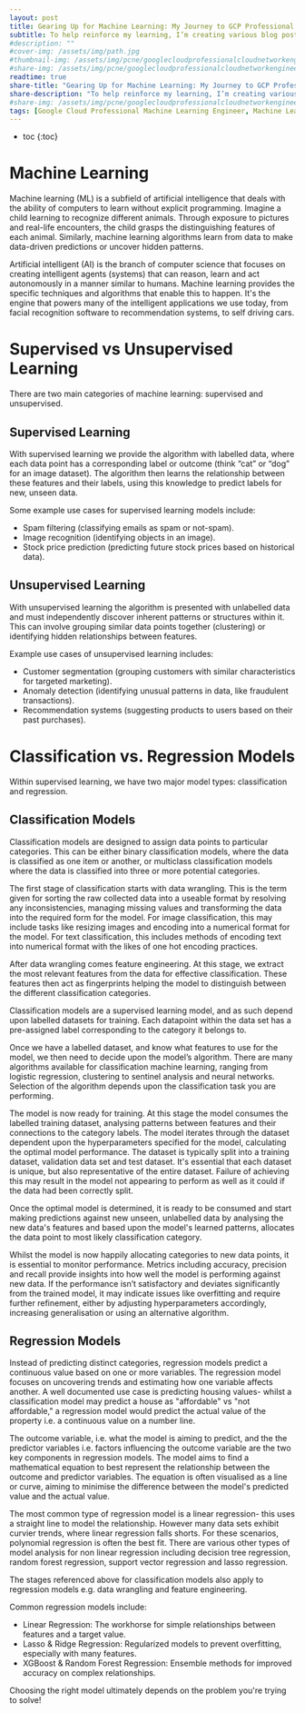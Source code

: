 ```yaml
---
layout: post
title: Gearing Up for Machine Learning: My Journey to GCP Professional ML Engineer
subtitle: To help reinforce my learning, I’m creating various blog posts on the topics I’m studying in preparation for the exam, and to assist anyone else embarking upon the  Google Cloud ML Engineer certification, or interested in learning more about machine learning topics. This blog post focuses on Machine Learning, how it relates to Artificial Intelligence and the common model types.
#description: ""
#cover-img: /assets/img/path.jpg
#thumbnail-img: /assets/img/pcne/googlecloudprofessionalcloudnetworkengineerbadge.png
#share-img: /assets/img/pcne/googlecloudprofessionalcloudnetworkengineerbadge.png
readtime: true
share-title: "Gearing Up for Machine Learning: My Journey to GCP Professional ML Engineer"
share-description: "To help reinforce my learning, I’m creating various blog posts on the topics I’m studying in preparation for the exam, and to assist anyone else embarking upon the  Google Cloud ML Engineer certification, or interested in learning more about machine learning topics. This blog post focuses on Machine Learning, how it relates to Artificial Intelligence and the common model types."
#share-img: /assets/img/pcne/googlecloudprofessionalcloudnetworkengineerbadge.png
tags: [Google Cloud Professional Machine Learning Engineer, Machine Learning, Supervised, Classification, AI]
---
```


* toc
{:toc}

# Machine Learning

Machine learning (ML) is a subfield of artificial intelligence that deals with the ability of computers to learn without explicit programming. Imagine a child learning to recognize different animals. Through exposure to pictures and real-life encounters, the child grasps the distinguishing features of each animal. Similarly, machine learning algorithms learn from data to make data-driven predictions or uncover hidden patterns.

Artificial intelligent (AI) is the branch of computer science that focuses on creating intelligent agents (systems) that can reason, learn and act autonomously in a manner similar to humans. Machine learning provides the specific techniques and algorithms that enable this to happen. It's the engine that powers many of the intelligent applications we use today, from facial recognition software to recommendation systems, to self driving cars.

# Supervised vs Unsupervised Learning

There are two main categories of machine learning: supervised and unsupervised.

## Supervised Learning

With supervised learning we provide the algorithm with labelled data, where each data point has a corresponding label or outcome (think “cat” or “dog” for an image dataset). The algorithm then learns the relationship between these features and their labels, using this knowledge to predict labels for new, unseen data.

Some example use cases for supervised learning models include:

- Spam filtering (classifying emails as spam or not-spam).
- Image recognition (identifying objects in an image).
- Stock price prediction (predicting future stock prices based on historical data).

## Unsupervised Learning

With unsupervised learning the algorithm is presented with unlabelled data and must independently discover inherent patterns or structures within it. This can involve grouping similar data points together (clustering) or identifying hidden relationships between features.

Example use cases of unsupervised learning includes:

- Customer segmentation (grouping customers with similar characteristics for targeted marketing).
- Anomaly detection (identifying unusual patterns in data, like fraudulent transactions).
- Recommendation systems (suggesting products to users based on their past purchases).

# Classification vs. Regression Models

Within supervised learning, we have two major model types: classification and regression.

## Classification Models

Classification models are designed to assign data points to particular categories. This can be either binary classification models, where the data is classified as one item or another, or multiclass classification models where the data is classified into three or more potential categories.

The first stage of classification starts with data wrangling. This is the term given for sorting the raw collected data into a useable format by resolving any inconsistencies, managing missing values and transforming the data into the required form for the model. For image classification, this may include tasks like resizing images and encoding into a numerical format for the model. For text classification, this includes methods of encoding text into numerical format with the likes of one hot encoding practices.

After data wrangling comes feature engineering. At this stage, we extract the most relevant features from the data for effective classification. These features then act as fingerprints helping the model to distinguish between the different classification categories.

Classification models are a supervised learning model, and as such depend upon labelled datasets for training. Each datapoint within the data set has a pre-assigned label corresponding to the category it belongs to.

Once we have a labelled dataset, and know what features to use for the model, we then need to decide upon the model’s algorithm. There are many algorithms available for classification machine learning, ranging from logistic regression, clustering to sentinel analysis and neural networks. Selection of the algorithm depends upon the classification task you are performing. 

The model is now ready for training. At this stage the model consumes the labelled training dataset, analysing patterns between features and their connections to the category labels. The model iterates through the dataset dependent upon the hyperparameters specified for the model, calculating the optimal model performance. The dataset is typically split into a training dataset, validation data set and test dataset. It's essential that each dataset is unique, but also representative of the entire dataset. Failure of achieving this may result in the model not appearing to perform as well as it could if the data had been correctly split.

Once the optimal model is determined, it is ready to be consumed and start making predictions against new unseen, unlabelled data by analysing the new data's features and based upon the model's learned patterns, allocates the data point to most likely classification category.

Whilst the model is now happily allocating categories to new data points, it is essential to monitor performance. Metrics including accuracy, precision and recall provide insights into how well the model is performing against new data. If the performance isn’t satisfactory and deviates significantly from the trained model, it may indicate issues like overfitting and require further refinement, either by adjusting hyperparameters accordingly, increasing generalisation or using an alternative algorithm.

## Regression Models

Instead of predicting distinct categories, regression models predict a continuous value based on one or more variables. The regression model focuses on uncovering trends and estimating how one variable affects another. A well documented use case is predicting housing values- whilst a classification model may predict a house as "affordable" vs "not affordable," a regression model would predict the actual value of the property i.e. a continuous value on a number line.

The outcome variable, i.e. what the model is aiming to predict, and the the predictor variables i.e. factors influencing the outcome variable are the two key components in regression models. The model aims to find a mathematical equation to best represent the relationship between the outcome and predictor variables. The equation is often visualised as a line or curve, aiming to minimise the difference between the model's predicted value and the actual value.

The most common type of regression model is a linear regression- this uses a straight line to model the relationship. However many data sets exhibit curvier trends, where linear regression falls shorts. For these scenarios, polynomial regression is often the best fit. There are various other types of model analysis for non linear regression including decision tree regression, random forest regression, support vector regression and lasso regression.

The stages referenced above for classification models also apply to regression models e.g. data wrangling and feature engineering.

Common regression models include:

- Linear Regression: The workhorse for simple relationships between features and a target value.
- Lasso & Ridge Regression: Regularized models to prevent overfitting, especially with many features.
- XGBoost & Random Forest Regression: Ensemble methods for improved accuracy on complex relationships.

Choosing the right model ultimately depends on the problem you're trying to solve!
